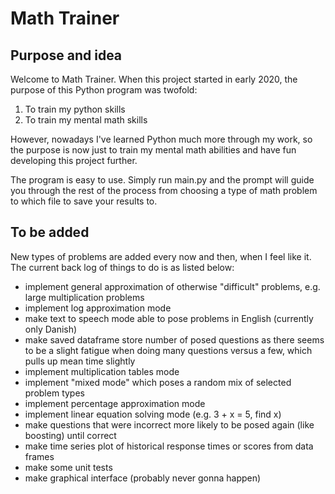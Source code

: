 # Math Trainer

## Purpose and idea

Welcome to Math Trainer. When this project started in early 2020, 
the purpose of this Python program was twofold:
 1) To train my python skills
 2) To train my mental math skills

However, nowadays I've learned Python much more through my 
work, so the purpose is now just to train my mental math 
abilities and have fun developing this project further.

The program is easy to use. Simply run main.py and the 
prompt will guide you through the rest of the process 
from choosing a type of math problem to which file to save 
your results to. 

## To be added

New types of problems are added every now and then, when 
I feel like it. The current back log of things to do is 
as listed below:

- implement general approximation of otherwise "difficult" problems, e.g. large multiplication problems
- implement log approximation mode
- make text to speech mode able to pose problems in English (currently only Danish)
- make saved dataframe store number of posed questions as there seems to be a slight fatigue
  when doing many questions versus a few, which pulls up mean time slightly
- implement multiplication tables mode  
- implement "mixed mode" which poses a random mix of selected problem types
- implement percentage approximation mode
- implement linear equation solving mode (e.g. 3 + x = 5, find x)
- make questions that were incorrect more likely to be posed again (like boosting) until correct  
- make time series plot of historical response times or scores from data frames
- make some unit tests  
- make graphical interface (probably never gonna happen)